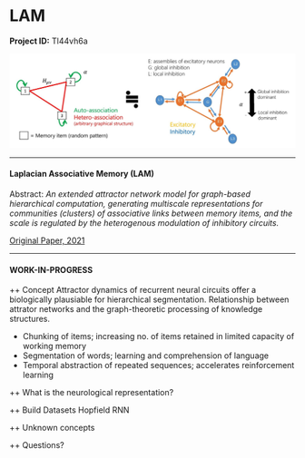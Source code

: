 # LAM

**Project ID:**  Tl44vh6a

<p align="center">
  <img src="https://github.com/epochlab/LAM/blob/main/sample.png">
</p>

--------------------------------------------------------------------

#### Laplacian Associative Memory (LAM)
Abstract: *An extended attractor network model for graph-based hierarchical computation, generating multiscale representations for communities (clusters) of associative links between memory items, and the scale is regulated by the heterogenous modulation of inhibitory circuits.*

[Original Paper, 2021](https://www.ncbi.nlm.nih.gov/pmc/articles/PMC8412329/pdf/pcbi.1009296.pdf)

--------------------------------------------------------------------

#### WORK-IN-PROGRESS

++ Concept
Attractor dynamics of recurrent neural circuits offer a biologically plausiable for hierarchical segmentation.
Relationship between attrator networks and the graph-theoretic processing of knowledge structures.

- Chunking of items; increasing no. of items retained in limited capacity of working memory
- Segmentation of words; learning and comprehension of language
- Temporal abstraction of repeated sequences; accelerates reinforcement learning

++ What is the neurological representation?

++ Build
Datasets
Hopfield RNN

++ Unknown concepts

++ Questions?